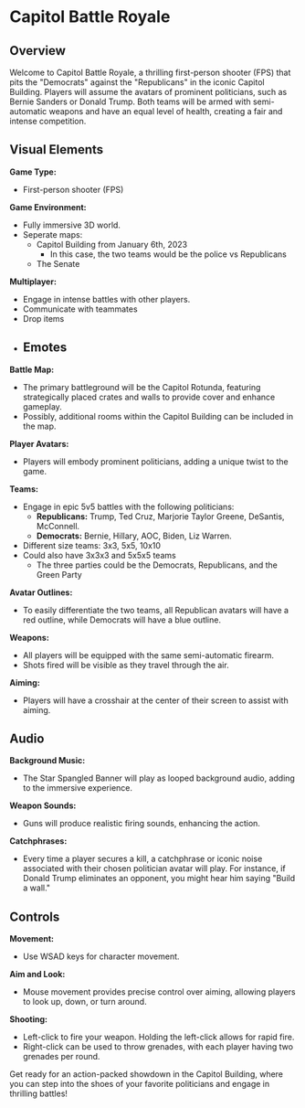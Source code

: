 # Capitol Battle Royale

## Overview

Welcome to Capitol Battle Royale, a thrilling first-person shooter (FPS) that pits the "Democrats" against the "Republicans" in the iconic Capitol Building. Players will assume the avatars of prominent politicians, such as Bernie Sanders or Donald Trump. Both teams will be armed with semi-automatic weapons and have an equal level of health, creating a fair and intense competition.

## Visual Elements

**Game Type:**
- First-person shooter (FPS)

**Game Environment:**
- Fully immersive 3D world.
- Seperate maps: 
  - Capitol Building from January 6th, 2023
    - In this case, the two teams would be the police vs Republicans
  - The Senate   

**Multiplayer:**
- Engage in intense battles with other players.
- Communicate with teammates
- Drop items
- Emotes
  - 

**Battle Map:**
- The primary battleground will be the Capitol Rotunda, featuring strategically placed crates and walls to provide cover and enhance gameplay.
- Possibly, additional rooms within the Capitol Building can be included in the map.

**Player Avatars:**
- Players will embody prominent politicians, adding a unique twist to the game.

**Teams:**
- Engage in epic 5v5 battles with the following politicians:
  - **Republicans:** Trump, Ted Cruz, Marjorie Taylor Greene, DeSantis, McConnell.
  - **Democrats:** Bernie, Hillary, AOC, Biden, Liz Warren.
- Different size teams: 3x3, 5x5, 10x10
- Could also have 3x3x3 and 5x5x5 teams
  - The three parties could be the Democrats, Republicans, and the Green Party

**Avatar Outlines:**
- To easily differentiate the two teams, all Republican avatars will have a red outline, while Democrats will have a blue outline.

**Weapons:**
- All players will be equipped with the same semi-automatic firearm.
- Shots fired will be visible as they travel through the air.

**Aiming:**
- Players will have a crosshair at the center of their screen to assist with aiming.

## Audio

**Background Music:**
- The Star Spangled Banner will play as looped background audio, adding to the immersive experience.

**Weapon Sounds:**
- Guns will produce realistic firing sounds, enhancing the action.

**Catchphrases:**
- Every time a player secures a kill, a catchphrase or iconic noise associated with their chosen politician avatar will play. For instance, if Donald Trump eliminates an opponent, you might hear him saying "Build a wall."

## Controls

**Movement:**
- Use WSAD keys for character movement.

**Aim and Look:**
- Mouse movement provides precise control over aiming, allowing players to look up, down, or turn around.

**Shooting:**
- Left-click to fire your weapon. Holding the left-click allows for rapid fire.
- Right-click can be used to throw grenades, with each player having two grenades per round.

Get ready for an action-packed showdown in the Capitol Building, where you can step into the shoes of your favorite politicians and engage in thrilling battles!


